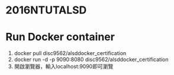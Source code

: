# 2016NTUTALSD
# Run Docker container
1. docker pull disc9562/alsddocker_certification
2. docker run -d -p 9090:8080 disc9562/alsddocker_certification
3. 開啟瀏覽器，輸入localhost:9090即可瀏覽
